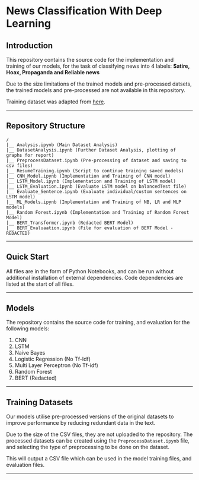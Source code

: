 # News Classification With Deep Learning

## Introduction

This repository contains the source code for the implementation and training of our models, for the task of classifying news into 4 labels: **Satire, Hoax, Propaganda and Reliable news**

Due to the size limitations of the trained models and pre-processed datsets, the trained models and pre-processed are not available in this repository.

Training dataset was adapted from [here](https://github.com/BUPT-GAMMA/CompareNet_FakeNewsDetection/releases/tag/dataset).

---

## Repository Structure

```
/
|__ Analysis.ipynb (Main Dataset Analysis)
|__ DatasetAnalysis.ipynb (Further Dataset Analysis, plotting of graphs for report)
|__ PreprocessDataset.ipynb (Pre-processing of dataset and saving to csv files)
|__ ResumeTraining.ipynb (Script to continue training saved models)
|__ CNN_Model.ipynb (Implementation and Training of CNN model)
|__ LSTM_Model.ipynb (Implementation and Training of LSTM model)
|__ LSTM_Evaluation.ipynb (Evaluate LSTM model on balancedTest file)
|__ Evaluate_Sentence.ipynb (Evaluate individual/custom sentences on LSTM model)
|__ ML_Models.ipynb (Implementation and Training of NB, LR and MLP models)
|__ Random Forest.ipynb (Implementation and Training of Random Forest Model)
|__ BERT_Transformer.ipynb (Redacted BERT Model)
|__ BERT_Evaluaation.ipynb (File for evaluation of BERT Model - REDACTED)
```

---

## Quick Start

All files are in the form of Python Notebooks, and can be run without additional installation of external dependencies. Code dependencies are listed at the start of all files.

---

## Models

The repository contains the source code for training, and evaluation for the following models:

1. CNN
1. LSTM
1. Naive Bayes
1. Logistic Regression (No Tf-Idf)
1. Multi Layer Perceptron (No Tf-idf)
1. Random Forest
1. BERT (Redacted)

---

## Training Datasets

Our models utilise pre-processed versions of the original datasets to improve performance by reducing redundant data in the text.

Due to the size of the CSV files, they are not uploaded to the repository. The processed datasets can be created using the `PreprocessDataset.ipynb` file, and selecting the type of preprocessing to be done on the dataset.

This will output a CSV file which can be used in the model training files, and evaluation files.

---
